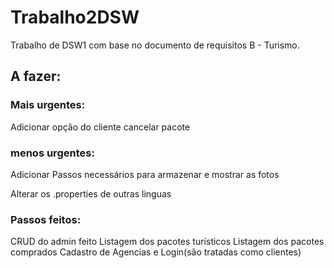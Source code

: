 # Trabalho2DSW
Trabalho de DSW1 com base no documento de requisitos B - Turismo.

## A fazer:
### Mais urgentes:

Adicionar opção do cliente cancelar pacote

### menos urgentes:
Adicionar Passos necessários para armazenar e mostrar as fotos

Alterar os .properties de outras linguas



### Passos feitos:
CRUD do admin feito
Listagem dos pacotes turísticos
Listagem dos pacotes comprados
Cadastro de Agencias e Login(são tratadas como clientes)
